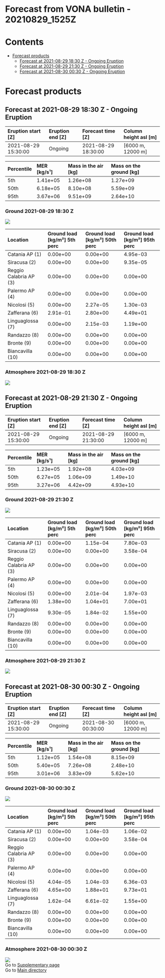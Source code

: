 
Forecast from VONA bulletin - 20210829_1525Z
============================================

Contents
========

* [Forecast products](#forecast-products)
	* [Forecast at 2021-08-29 18:30 Z - Ongoing Eruption](#forecast-at-2021-08-29-1830-z---ongoing-eruption)
	* [Forecast at 2021-08-29 21:30 Z - Ongoing Eruption](#forecast-at-2021-08-29-2130-z---ongoing-eruption)
	* [Forecast at 2021-08-30 00:30 Z - Ongoing Eruption](#forecast-at-2021-08-30-0030-z---ongoing-eruption)

# Forecast products

## Forecast at 2021-08-29 18:30 Z - Ongoing Eruption
  

|Eruption start [Z]|Eruption end [Z]|Forecast time [Z]|Column height asl [m]|
| :--- | :--- | :--- | :--- |
|2021-08-29 15:30:00|Ongoing|2021-08-29 18:30:00|[6000 m, 12000 m]|
  
  

|Percentile|MER [kg/s¹]|Mass in the air [kg]|Mass on the ground [kg]|
| :--- | :--- | :--- | :--- |
|5th|1.41e+05|1.26e+08|1.27e+09|
|50th|6.18e+05|8.10e+08|5.59e+09|
|95th|3.67e+06|9.51e+09|2.64e+10|
  

### Ground 2021-08-29 18:30 Z
  
![](./figures/probability_grd_2021_08_29_1830_scenario_1_1.png)  
  
  
  
  
  
  
  
  
  

|Location|Ground load [kg/m²] 5th perc|Ground load [kg/m²] 50th perc|Ground load [kg/m²] 95th perc|
| :--- | :--- | :--- | :--- |
|Catania AP (1)|0.00e+00|0.00e+00|4.95e-03|
|Siracusa (2)|0.00e+00|0.00e+00|9.35e-05|
|Reggio Calabria AP (3)|0.00e+00|0.00e+00|0.00e+00|
|Palermo AP (4)|0.00e+00|0.00e+00|0.00e+00|
|Nicolosi (5)|0.00e+00|2.27e-05|1.30e-03|
|Zafferana (6)|2.91e-01|2.80e+00|4.49e+01|
|Linguaglossa (7)|0.00e+00|2.15e-03|1.19e+00|
|Randazzo (8)|0.00e+00|0.00e+00|0.00e+00|
|Bronte (9)|0.00e+00|0.00e+00|0.00e+00|
|Biancavilla (10)|0.00e+00|0.00e+00|0.00e+00|
  

### Atmosphere 2021-08-29 18:30 Z
  
![](./figures/probability_air_2021_08_29_1830_scenario_1_conclev_1_1.png)
## Forecast at 2021-08-29 21:30 Z - Ongoing Eruption
  

|Eruption start [Z]|Eruption end [Z]|Forecast time [Z]|Column height asl [m]|
| :--- | :--- | :--- | :--- |
|2021-08-29 15:30:00|Ongoing|2021-08-29 21:30:00|[6000 m, 12000 m]|
  
  

|Percentile|MER [kg/s¹]|Mass in the air [kg]|Mass on the ground [kg]|
| :--- | :--- | :--- | :--- |
|5th|1.23e+05|1.92e+08|4.03e+09|
|50th|6.27e+05|1.06e+09|1.49e+10|
|95th|3.27e+06|4.42e+09|4.93e+10|
  

### Ground 2021-08-29 21:30 Z
  
![](./figures/probability_grd_2021_08_29_2130_scenario_1_2.png)  
  
  
  
  
  
  
  
  
  

|Location|Ground load [kg/m²] 5th perc|Ground load [kg/m²] 50th perc|Ground load [kg/m²] 95th perc|
| :--- | :--- | :--- | :--- |
|Catania AP (1)|0.00e+00|1.15e-04|7.80e-03|
|Siracusa (2)|0.00e+00|0.00e+00|3.58e-04|
|Reggio Calabria AP (3)|0.00e+00|0.00e+00|0.00e+00|
|Palermo AP (4)|0.00e+00|0.00e+00|0.00e+00|
|Nicolosi (5)|0.00e+00|2.01e-04|1.97e-03|
|Zafferana (6)|1.38e+00|1.04e+01|7.00e+01|
|Linguaglossa (7)|9.30e-05|1.84e-02|1.55e+00|
|Randazzo (8)|0.00e+00|0.00e+00|0.00e+00|
|Bronte (9)|0.00e+00|0.00e+00|0.00e+00|
|Biancavilla (10)|0.00e+00|0.00e+00|0.00e+00|
  

### Atmosphere 2021-08-29 21:30 Z
  
![](./figures/probability_air_2021_08_29_2130_scenario_1_conclev_1_2.png)
## Forecast at 2021-08-30 00:30 Z - Ongoing Eruption
  

|Eruption start [Z]|Eruption end [Z]|Forecast time [Z]|Column height asl [m]|
| :--- | :--- | :--- | :--- |
|2021-08-29 15:30:00|Ongoing|2021-08-30 00:30:00|[6000 m, 12000 m]|
  
  

|Percentile|MER [kg/s¹]|Mass in the air [kg]|Mass on the ground [kg]|
| :--- | :--- | :--- | :--- |
|5th|1.12e+05|1.54e+08|8.15e+09|
|50th|5.40e+05|7.26e+08|2.48e+10|
|95th|3.01e+06|3.83e+09|5.62e+10|
  

### Ground 2021-08-30 00:30 Z
  
![](./figures/probability_grd_2021_08_30_0030_scenario_1_3.png)  
  
  
  
  
  
  
  
  
  

|Location|Ground load [kg/m²] 5th perc|Ground load [kg/m²] 50th perc|Ground load [kg/m²] 95th perc|
| :--- | :--- | :--- | :--- |
|Catania AP (1)|0.00e+00|1.04e-03|1.06e-02|
|Siracusa (2)|0.00e+00|0.00e+00|3.58e-04|
|Reggio Calabria AP (3)|0.00e+00|0.00e+00|0.00e+00|
|Palermo AP (4)|0.00e+00|0.00e+00|0.00e+00|
|Nicolosi (5)|4.04e-05|1.04e-03|6.36e-03|
|Zafferana (6)|4.65e+00|1.88e+01|9.73e+01|
|Linguaglossa (7)|1.62e-04|6.61e-02|1.55e+00|
|Randazzo (8)|0.00e+00|0.00e+00|0.00e+00|
|Bronte (9)|0.00e+00|0.00e+00|0.00e+00|
|Biancavilla (10)|0.00e+00|0.00e+00|0.00e+00|
  

### Atmosphere 2021-08-30 00:30 Z
  
![](./figures/probability_air_2021_08_30_0030_scenario_1_conclev_1_3.png)  
Go to [Supplementary page](Supplementary_page.md)  
Go to [Main directory](https://github.com/federicapardini/Real_time_ash_forecast)